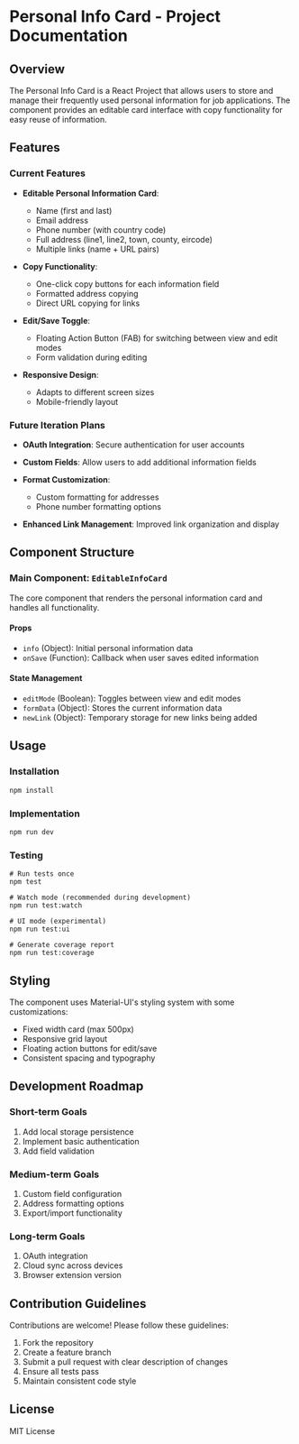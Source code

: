 # Personal Info Card - Project Documentation

## Overview

The Personal Info Card is a React Project that allows users to store and manage their frequently used personal information for job applications. The component provides an editable card interface with copy functionality for easy reuse of information.

## Features

### Current Features

- **Editable Personal Information Card**:

  - Name (first and last)
  - Email address
  - Phone number (with country code)
  - Full address (line1, line2, town, county, eircode)
  - Multiple links (name + URL pairs)

- **Copy Functionality**:

  - One-click copy buttons for each information field
  - Formatted address copying
  - Direct URL copying for links

- **Edit/Save Toggle**:

  - Floating Action Button (FAB) for switching between view and edit modes
  - Form validation during editing

- **Responsive Design**:

  - Adapts to different screen sizes
  - Mobile-friendly layout

### Future Iteration Plans

- **OAuth Integration**: Secure authentication for user accounts
- **Custom Fields**: Allow users to add additional information fields
- **Format Customization**:

  - Custom formatting for addresses
  - Phone number formatting options

- **Enhanced Link Management**: Improved link organization and display

## Component Structure

### Main Component: `EditableInfoCard`

The core component that renders the personal information card and handles all functionality.

#### Props

- `info` (Object): Initial personal information data
- `onSave` (Function): Callback when user saves edited information

#### State Management

- `editMode` (Boolean): Toggles between view and edit modes
- `formData` (Object): Stores the current information data
- `newLink` (Object): Temporary storage for new links being added

## Usage

### Installation

```bash
npm install
```

### Implementation

```bash
npm run dev
```

### Testing

```
# Run tests once
npm test

# Watch mode (recommended during development)
npm run test:watch

# UI mode (experimental)
npm run test:ui

# Generate coverage report
npm run test:coverage
```

## Styling

The component uses Material-UI's styling system with some customizations:

- Fixed width card (max 500px)
- Responsive grid layout
- Floating action buttons for edit/save
- Consistent spacing and typography

## Development Roadmap

### Short-term Goals

1. Add local storage persistence
2. Implement basic authentication
3. Add field validation

### Medium-term Goals

1. Custom field configuration
2. Address formatting options
3. Export/import functionality

### Long-term Goals

1. OAuth integration
2. Cloud sync across devices
3. Browser extension version

## Contribution Guidelines

Contributions are welcome! Please follow these guidelines:

1. Fork the repository
2. Create a feature branch
3. Submit a pull request with clear description of changes
4. Ensure all tests pass
5. Maintain consistent code style

## License

MIT License

